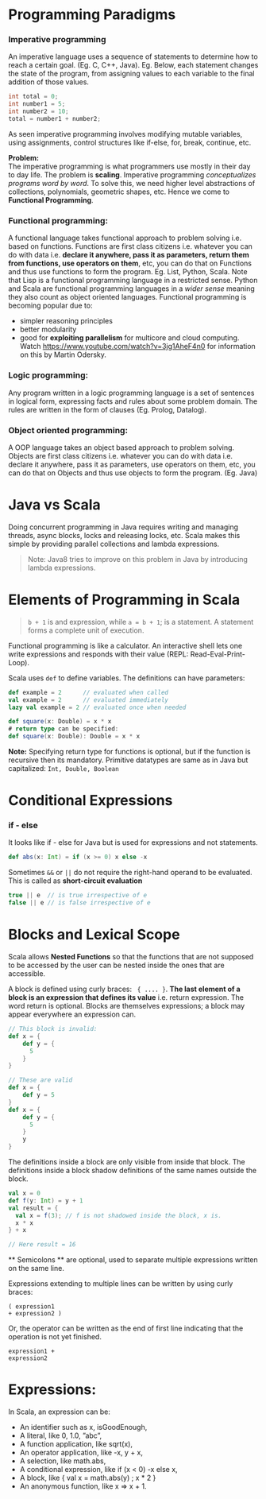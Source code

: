 # Programming Paradigms

### Imperative programming
An imperative language uses a sequence of statements to determine how to reach a certain goal. (Eg. C, C++, Java). Eg. Below, each statement changes the state of the program, from assigning values to each variable to the final addition of those values.
```java
int total = 0;
int number1 = 5;
int number2 = 10;
total = number1 + number2; 
```
As seen imperative programming involves modifying mutable variables, using assignments, control structures like if-else, for, break, continue, etc.

**Problem:**<br/>
The imperative programming is what programmers use mostly in their day to day life. The problem is **scaling**. Imperative programming *conceptualizes programs word by word*. To solve this, we need higher level abstractions of collections, polynomials, geometric shapes, etc. Hence we come to **Functional Programming**.

### Functional programming: 
A functional language takes functional approach to problem solving i.e. based on functions. Functions are first class citizens i.e. whatever you can do with data i.e. **declare it anywhere, pass it as parameters, return them from functions, use operators on them**, etc, you can do that on Functions and thus use functions to form the program. Eg. List, Python, Scala. Note that Lisp is a functional programming language in a restricted sense. Python and Scala are functional programming languages in a _wider sense_ meaning they also count as object oriented languages.
Functional programming is becoming popular due to:
* simpler reasoning principles
* better modularity
* good for **exploiting parallelism** for multicore and cloud computing. Watch https://www.youtube.com/watch?v=3jg1AheF4n0 for information on this by Martin Odersky.

### Logic programming: 
Any program written in a logic programming language is a set of sentences in logical form, expressing facts and rules about some problem domain. The rules are written in the form of clauses (Eg. Prolog, Datalog).

### Object oriented programming: 
A OOP language takes an object based approach to problem solving. Objects are first class citizens i.e. whatever you can do with data i.e. declare it anywhere, pass it as parameters, use operators on them, etc, you can do that on Objects and thus use objects to form the program. (Eg. Java)

# Java vs Scala
Doing concurrent programming in Java requires writing and managing threads, async blocks, locks and releasing locks, etc. Scala makes this simple by providing parallel collections and lambda expressions.
> Note: Java8 tries to improve on this problem in Java by introducing lambda expressions.

# Elements of Programming in Scala

> `b + 1` is and expression, while `a = b + 1`; is a statement. A statement forms a complete unit of execution.

Functional programming is like a calculator. An interactive shell lets one write expressions and responds with their value (REPL: Read-Eval-Print-Loop).

Scala uses `def` to define variables. The definitions can have parameters:
```scala
def example = 2      // evaluated when called
val example = 2      // evaluated immediately
lazy val example = 2 // evaluated once when needed

def square(x: Double) = x * x
# return type can be specified:
def square(x: Double): Double = x * x
```
**Note:** Specifying return type for functions is optional, but if the function is recursive then its mandatory.
Primitive datatypes are same as in Java but capitalized: `Int, Double, Boolean`

# Conditional Expressions

### if - else
It looks like if - else for Java but is used for expressions and not statements.
```scala
def abs(x: Int) = if (x >= 0) x else -x
```
Sometimes `&&` or `||` do not require the right-hand operand to be evaluated. This is called as **short-circuit evaluation**
```scala
true || e  // is true irrespective of e
false || e // is false irrespective of e
```

# Blocks and Lexical Scope

Scala allows **Nested Functions** so that the functions that are not supposed to be accessed by the user can be nested inside the ones that are accessible.

A block is defined using curly braces: ` { .... }`. **The last element of a block is an expression that defines its value** i.e. return expression. The word return is optional. Blocks are themselves expressions; a block may appear everywhere an expression can.

```scala
// This block is invalid:
def x = {
    def y = {
      5
    }
}

// These are valid
def x = {
    def y = 5
}
def x = {
    def y = {
      5
    }
    y
}
```

The definitions inside a block are only visible from inside that block. The definitions inside a block shadow definitions of the same names outside the block.

```scala
val x = 0
def f(y: Int) = y + 1
val result = {
  val x = f(3); // f is not shadowed inside the block, x is.
  x * x
} + x

// Here result = 16
```

** Semicolons ** are optional, used to separate multiple expressions written on the same line.

Expressions extending to multiple lines can be written by using curly braces:
```
( expression1 
+ expression2 )
```
Or, the operator can be written as the end of first line indicating that the operation is not yet finished.
```
expression1 + 
expression2
```

# Expressions:
In Scala, an expression can be:
* An identifier such as x, isGoodEnough,
* A literal, like 0, 1.0, ”abc”,
* A function application, like sqrt(x),
* An operator application, like -x, y + x,
* A selection, like math.abs,
* A conditional expression, like if (x < 0) -x else x,
* A block, like { val x = math.abs(y) ; x * 2 }
* An anonymous function, like x => x + 1.